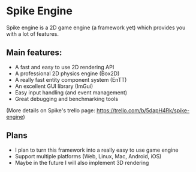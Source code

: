 # Spike Engine

Spike engine is a 2D game engine (a framework yet) which provides you with a lot of features.

## Main features:
- A fast and easy to use 2D rendering API
- A professional 2D physics engine (Box2D)
- A really fast entity component system (EnTT)
- An excellent GUI library (ImGui)
- Easy input handling (and event management)
- Great debugging and benchmarking tools

(More details on Spike's trello page: https://trello.com/b/5dapH4Rk/spike-engine)

## Plans
- I plan to turn this framework into a really easy to use game engine
- Support multiple platforms (Web, Linux, Mac, Android, iOS)
- Maybe in the future I will also implement 3D rendering
